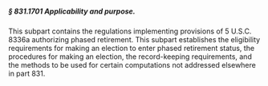 ##### § 831.1701 Applicability and purpose. #####

This subpart contains the regulations implementing provisions of 5 U.S.C. 8336a authorizing phased retirement. This subpart establishes the eligibility requirements for making an election to enter phased retirement status, the procedures for making an election, the record-keeping requirements, and the methods to be used for certain computations not addressed elsewhere in part 831.